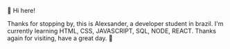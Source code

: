 👋 Hi here! 

Thanks for stopping by, this is Alexsander, a developer student in brazil. I'm currently learning HTML, CSS, JAVASCRIPT, SQL, NODE, REACT. Thanks again for visiting, have a great day. 🤗
